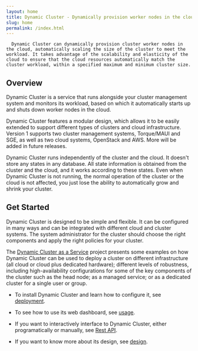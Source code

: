 ```yaml
---
layout: home
title: Dynamic Cluster - Dynamically provision worker nodes in the cloud for your cluster
slug: home
permalink: /index.html
---
```


<p></p>

  <section id="lead" class="lead">

      Dynamic Cluster can dynamically provision cluster worker nodes in the cloud, automatically scaling the size of the cluster to meet the workload. It takes advantage of the scalability and elasticity of the cloud to ensure that the cloud resources automatically match the cluster workload, within a specified maximum and minimum cluster size.
    
  </section>


## Overview

Dynamic Cluster is a service that runs alongside your cluster management system and monitors its workload, based on which it automatically starts up and shuts down worker nodes in the cloud.

Dynamic Cluster features a modular design, which allows it to be easily extended to support different types of clusters and cloud infrastructure. 
Version 1 supports two cluster management systems, Torque/MAUI and SGE, as well as two cloud systems, OpenStack and AWS.
More will be added in future releases.

Dynamic Cluster runs independently of the cluster and the cloud. It doesn't store any states in any database.
All state information is obtained from the cluster and the cloud, and it works according to these states.
Even when Dynamic Cluster is not running, the normal operation of the cluster or the cloud is not affected, 
you just lose the ability to automatically grow and shrink your cluster.


## Get Started

Dynamic Cluster is designed to be simple and flexible. It can be configured in many ways and can be integrated with different cloud and cluster systems.
The system administrator for the cluster should choose the right components and apply the right policies for your cluster. 

The [Dynamic Cluster as a Service](http://eresearchsa.github.io/dcaas/) project presents some examples on how Dynamic Cluster can be used to deploy a cluster on different infrastructure (all cloud or cloud plus dedicated hardware); different levels of robustness, including high-availability configurations for some of the key components of the cluster such as the head node; as a managed service; or as a dedicated cluster for a single user or group.  

* To install Dynamic Cluster and learn how to configure it, see [deployment](./deploy.html).

* To see how to use its web dashboard, see [usage](./usage.html).

* If you want to interactively interface to Dynamic Cluster, either programatically or manually, see [Rest API](./restapi.html).

* If you want to know more about its design, see [design](./design.html).




